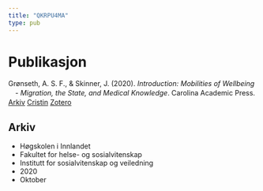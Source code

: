 ```yaml
---
title: "QKRPU4MA"
type: pub
---
```

<h1>Publikasjon</h1>
<article id="csl-bib-container-QKRPU4MA" class="csl-bib-container">
  <div class="csl-bib-body" style="line-height: 1.35; padding-left: 1em; text-indent:-1em;">
  <div class="csl-entry">Gr&#xF8;nseth, A. S. F., &amp; Skinner, J. (2020). <i>Introduction: Mobilities of Wellbeing - Migration, the State, and Medical Knowledge</i>. Carolina Academic Press.</div>
</div>
  <div class="csl-bib-buttons">
    <a href="#taxonomy-article-QKRPU4MA" class="csl-bib-button">Arkiv</a>
    <a href="https://app.cristin.no/results/show.jsf?id=1840909" alt="Cristin URL" class="csl-bib-button">Cristin</a>
    <a href="http://zotero.org/groups/5402882/items/QKRPU4MA" alt="Zotero URL" class="csl-bib-button">Zotero</a>
  </div>
  <div id="csl-bib-meta-container-QKRPU4MA"></div>
</article>
<div id="csl-bib-meta-QKRPU4MA" class="csl-bib-meta">
  <article id="taxonomy-article-QKRPU4MA" class="taxonomy-article">
    <h1>Arkiv</h1>
    <ul>
      <li>Høgskolen i Innlandet</li>
      <li>Fakultet for helse- og sosialvitenskap</li>
      <li>Institutt for sosialvitenskap og veiledning</li>
      <li>2020</li>
      <li>Oktober</li>
    </ul>
  </article>
</div>
